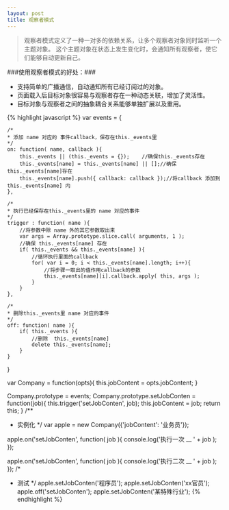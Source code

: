```yaml
---
layout: post
title: 观察者模式
---
```


> 观察者模式定义了一种一对多的依赖关系，让多个观察者对象同时监听一个主题对象。
这个主题对象在状态上发生变化时，会通知所有观察者，使它们能够自动更新自己。

###使用观察者模式的好处：###

+ 支持简单的广播通信，自动通知所有已经订阅过的对象。
+ 页面载入后目标对象很容易与观察者存在一种动态关联，增加了灵活性。
+ 目标对象与观察者之间的抽象耦合关系能够单独扩展以及重用。

{% highlight javascript %}
var events = {

    /*
    * 添加 name 对应的 事件callback，保存在this._events里
    */
    on: function( name, callback ){
        this._events || (this._events = {});    //确保this._events存在
        this._events[name] = this._events[name] || [];//确保this._events[name]存在
        this._events[name].push({ callback: callback });//将callback 添加到 this._events[name] 内
    },

    /*
    * 执行已经保存在this._events里的 name 对应的事件
    */
    trigger : function( name ){
        //将参数中除 name 外的其它参数取出来
        var args = Array.prototype.slice.call( arguments, 1 );
        //确保 this._events[name] 存在
        if( this._events && this._events[name] ){
            //循环执行里面的callback
            for( var i = 0; i < this._events[name].length; i++){
                //将步骤一取出的值作用callback的参数
                this._events[name][i].callback.apply( this, args );
            }
        }
    },

    /*
    * 删除this._events里 name 对应的事件
    */
    off: function( name ){
        if( this._events ){
            //删除  this._events[name]
            delete this._events[name];
        }
    }
}

var Company = function(opts){
    this.jobContent = opts.jobContent;
}

Company.prototype = events;
Company.prototype.setJobConten = function(job){
    this.trigger('setJobConten', job);
    this.jobContent = job;
    return this;
}
/**
 * 实例化
 */
var apple = new Company({'jobContent': '业务员'});

apple.on('setJobConten', function( job ){
    console.log('执行一次 __ ' + job );
});

apple.on('setJobConten', function( job ){
    console.log('执行二次 __ ' + job );
});
/*
* 测试
*/
apple.setJobConten('程序员');
apple.setJobConten('xx官员');
apple.off('setJobConten');
apple.setJobConten('某特殊行业');
{% endhighlight %}








